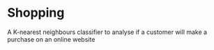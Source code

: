 # Shopping
A K-nearest neighbours classifier to analyse if a customer will make a purchase on an online website
